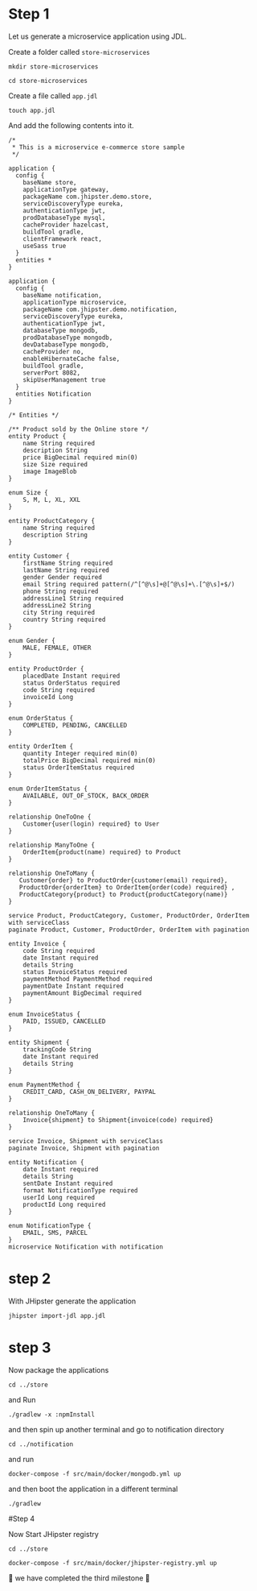 # Step 1

Let us generate a microservice application using JDL.

Create a folder called `store-microservices`

`mkdir store-microservices`

`cd store-microservices`

Create a file called `app.jdl`

`touch app.jdl`

And add the following contents into it.

```
/*
 * This is a microservice e-commerce store sample
 */

application {
  config {
    baseName store,
    applicationType gateway,
    packageName com.jhipster.demo.store,
    serviceDiscoveryType eureka,
    authenticationType jwt,
    prodDatabaseType mysql,
    cacheProvider hazelcast,
    buildTool gradle,
    clientFramework react,
    useSass true
  }
  entities *
}

application {
  config {
    baseName notification,
    applicationType microservice,
    packageName com.jhipster.demo.notification,
    serviceDiscoveryType eureka,
    authenticationType jwt,
    databaseType mongodb,
    prodDatabaseType mongodb,
    devDatabaseType mongodb,
    cacheProvider no,
    enableHibernateCache false,
    buildTool gradle,
    serverPort 8082,
    skipUserManagement true
  }
  entities Notification
}

/* Entities */

/** Product sold by the Online store */
entity Product {
    name String required
    description String
    price BigDecimal required min(0)
    size Size required
    image ImageBlob
}

enum Size {
    S, M, L, XL, XXL
}

entity ProductCategory {
    name String required
    description String
}

entity Customer {
    firstName String required
    lastName String required
    gender Gender required
    email String required pattern(/^[^@\s]+@[^@\s]+\.[^@\s]+$/)
    phone String required
    addressLine1 String required
    addressLine2 String
    city String required
    country String required
}

enum Gender {
    MALE, FEMALE, OTHER
}

entity ProductOrder {
    placedDate Instant required
    status OrderStatus required
    code String required
    invoiceId Long
}

enum OrderStatus {
    COMPLETED, PENDING, CANCELLED
}

entity OrderItem {
    quantity Integer required min(0)
    totalPrice BigDecimal required min(0)
    status OrderItemStatus required
}

enum OrderItemStatus {
    AVAILABLE, OUT_OF_STOCK, BACK_ORDER
}

relationship OneToOne {
    Customer{user(login) required} to User
}

relationship ManyToOne {
	OrderItem{product(name) required} to Product
}

relationship OneToMany {
   Customer{order} to ProductOrder{customer(email) required},
   ProductOrder{orderItem} to OrderItem{order(code) required} ,
   ProductCategory{product} to Product{productCategory(name)}
}

service Product, ProductCategory, Customer, ProductOrder, OrderItem with serviceClass
paginate Product, Customer, ProductOrder, OrderItem with pagination

entity Invoice {
    code String required
    date Instant required
    details String
    status InvoiceStatus required
    paymentMethod PaymentMethod required
    paymentDate Instant required
    paymentAmount BigDecimal required
}

enum InvoiceStatus {
    PAID, ISSUED, CANCELLED
}

entity Shipment {
    trackingCode String
    date Instant required
    details String
}

enum PaymentMethod {
    CREDIT_CARD, CASH_ON_DELIVERY, PAYPAL
}

relationship OneToMany {
    Invoice{shipment} to Shipment{invoice(code) required}
}

service Invoice, Shipment with serviceClass
paginate Invoice, Shipment with pagination

entity Notification {
    date Instant required
    details String
    sentDate Instant required
    format NotificationType required
    userId Long required
    productId Long required
}

enum NotificationType {
    EMAIL, SMS, PARCEL
}
microservice Notification with notification
```

# step 2
With JHipster generate the application

`jhipster import-jdl app.jdl`

# step 3

Now package the applications

`cd ../store`

and Run

`./gradlew -x :npmInstall`

and then spin up another terminal and go to notification directory

`cd ../notification`

and run

`docker-compose -f src/main/docker/mongodb.yml up`

and then boot the application in a different terminal

`./gradlew `


#Step 4

Now Start JHipster registry

`cd ../store`

`docker-compose -f src/main/docker/jhipster-registry.yml up`

:tada: we have completed the third milestone :tada:
